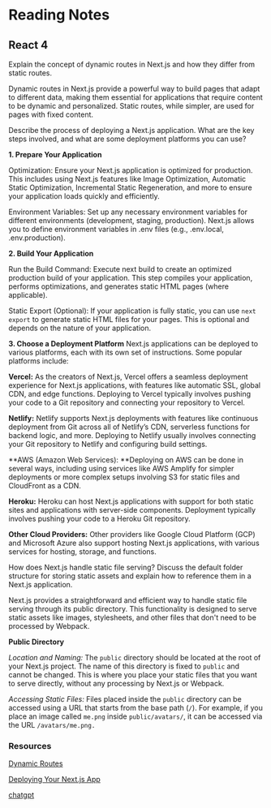 # Reading Notes

## React 4

Explain the concept of dynamic routes in Next.js and how they differ from static routes.

Dynamic routes in Next.js provide a powerful way to build pages that adapt to different data, making them essential for applications that require content to be dynamic and personalized. Static routes, while simpler, are used for pages with fixed content.

Describe the process of deploying a Next.js application. What are the key steps involved, and what are some deployment platforms you can use?

**1. Prepare Your Application**

Optimization: Ensure your Next.js application is optimized for production. This includes using Next.js features like Image Optimization, Automatic Static Optimization, Incremental Static Regeneration, and more to ensure your application loads quickly and efficiently.

Environment Variables: Set up any necessary environment variables for different environments (development, staging, production). Next.js allows you to define environment variables in .env files (e.g., .env.local, .env.production).

**2. Build Your Application**
 
Run the Build Command: Execute next build to create an optimized production build of your application. This step compiles your application, performs optimizations, and generates static HTML pages (where applicable).

Static Export (Optional): If your application is fully static, you can use `next export` to generate static HTML files for your pages. This is optional and depends on the nature of your application.

**3. Choose a Deployment Platform**
Next.js applications can be deployed to various platforms, each with its own set of instructions. Some popular platforms include:

**Vercel:** As the creators of Next.js, Vercel offers a seamless deployment experience for Next.js applications, with features like automatic SSL, global CDN, and edge functions. Deploying to Vercel typically involves pushing your code to a Git repository and connecting your repository to Vercel.

**Netlify:** Netlify supports Next.js deployments with features like continuous deployment from Git across all of Netlify’s CDN, serverless functions for backend logic, and more. Deploying to Netlify usually involves connecting your Git repository to Netlify and configuring build settings.

**AWS (Amazon Web Services): **Deploying on AWS can be done in several ways, including using services like AWS Amplify for simpler deployments or more complex setups involving S3 for static files and CloudFront as a CDN.

**Heroku:** Heroku can host Next.js applications with support for both static sites and applications with server-side components. Deployment typically involves pushing your code to a Heroku Git repository.

**Other Cloud Providers:** Other providers like Google Cloud Platform (GCP) and Microsoft Azure also support hosting Next.js applications, with various services for hosting, storage, and functions.

How does Next.js handle static file serving? Discuss the default folder structure for storing static assets and explain how to reference them in a Next.js application.

Next.js provides a straightforward and efficient way to handle static file serving through its public directory. This functionality is designed to serve static assets like images, stylesheets, and other files that don't need to be processed by Webpack. 

**Public Directory**

*Location and Naming:* The `public` directory should be located at the root of your Next.js project. The name of this directory is fixed to `public` and cannot be changed. This is where you place your static files that you want to serve directly, without any processing by Next.js or Webpack.

*Accessing Static Files:* Files placed inside the `public` directory can be accessed using a URL that starts from the base path (`/`). For example, if you place an image called `me.png` inside `public/avatars/`, it can be accessed via the URL `/avatars/me.png.`

### Resources

[Dynamic Routes](https://nextjs.org/learn-pages-router/basics/dynamic-routes/dynamic-routes-details)

[Deploying Your Next.js App](https://nextjs.org/learn-pages-router/basics/deploying-nextjs-app/deploy)

[chatgpt](https://chat.openai.com/)

